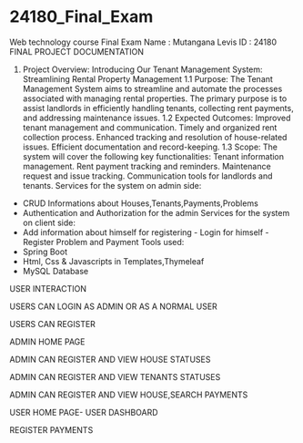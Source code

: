 # 24180_Final_Exam
Web technology course Final Exam 
Name : Mutangana Levis 
ID : 24180
FINAL PROJECT DOCUMENTATION

1. Project Overview:
Introducing Our Tenant Management System: Streamlining Rental Property Management
1.1 Purpose:
The Tenant Management System aims to streamline and automate the processes associated with managing rental properties. The primary purpose is to assist landlords in efficiently handling tenants, collecting rent payments, and addressing maintenance issues.
1.2 Expected Outcomes:
Improved tenant management and communication.
Timely and organized rent collection process.
Enhanced tracking and resolution of house-related issues.
Efficient documentation and record-keeping.
1.3 Scope:
The system will cover the following key functionalities:
Tenant information management.
Rent payment tracking and reminders.
Maintenance request and issue tracking.
Communication tools for landlords and tenants.
Services for the system on admin side: 
- CRUD Informations about Houses,Tenants,Payments,Problems 
- Authentication and Authorization for the admin 
Services for the system on client side: 
- Add information about himself for registering - Login for himself
-Register Problem and Payment
Tools used: 
- Spring Boot 
- Html, Css & Javascripts in Templates,Thymeleaf 
- MySQL Database

USER INTERACTION

USERS CAN LOGIN AS ADMIN OR AS A NORMAL USER



USERS CAN REGISTER

ADMIN HOME PAGE












ADMIN CAN REGISTER AND VIEW HOUSE STATUSES


ADMIN CAN REGISTER AND VIEW TENANTS STATUSES



ADMIN CAN REGISTER AND VIEW HOUSE,SEARCH PAYMENTS







USER HOME PAGE- USER DASHBOARD


REGISTER PAYMENTS


